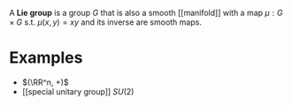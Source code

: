 A **Lie group** is a group $G$ that is also a smooth [[manifold]] with a map $\mu: G \times G$ s.t. $\mu(x,y)=xy$ and its inverse are smooth maps.

# Examples

* $(\RR^n, +)$
* [[special unitary group]] $SU(2)$